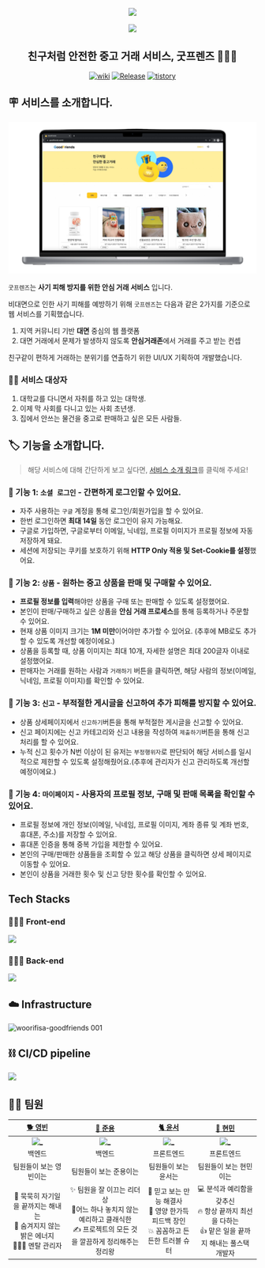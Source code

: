 <p align="middle">
  <a href="https://hits.seeyoufarm.com"><img src="https://hits.seeyoufarm.com/api/count/incr/badge.svg?url=https%3A%2F%2Fgithub.com%2Fwoowacourse-teams%2F2022-goodfriends&count_bg=%2379C83D&title_bg=%23555555&icon=&icon_color=%23E7E7E7&title=hits&edge_flat=false"/></a>
</p>

<div align="center">
<img width ="500" src="https://github.com/woorifisa-projects/GoodFriends/assets/83820185/e4dd46f4-37a0-4c01-a0da-0dc1ad2274d4"/>
 <h2> 친구처럼 안전한 중고 거래 서비스, 굿프렌즈 🤹🏻‍♀️ </h2>

[![wiki](http://img.shields.io/badge/-GitHub%20WiKi-black?style=flat&logo=github&logoColor=white&link=https://github.com/woorifisa-projects/GoodFriends/wiki)](https://github.com/woorifisa-projects/GoodFriends/wiki)
[![Release](https://img.shields.io/github/v/release/woorifisa-projects/GoodFriends?color=blue)](https://github.com/woorifisa-projects/GoodFriends/releases/tag/v1.1.0)
[![tistory](http://img.shields.io/badge/-Tistory-3db39e?style=flat&logo=tistory&logoColor=white&link=https://goodfriends-team.tistory.com//)](https://goodfriends-team.tistory.com/)

</div>

## 🪧 서비스를 소개합니다.

![](/docs/서비스_소개.png)

`굿프렌즈`는 **사기 피해 방지를 위한 안심 거래 서비스** 입니다.

비대면으로 인한 사기 피해를 예방하기 위해 `굿프렌즈`는 다음과 같은 2가지를 기준으로 웹 서비스를 기획했습니다.

1. 지역 커뮤니티 기반 **대면** 중심의 웹 플랫폼
2. 대면 거래에서 문제가 발생하지 않도록 **안심거래존**에서 거래를 주고 받는 컨셉

친구같이 편하게 거래하는 분위기를 연출하기 위한 UI/UX 기획하여 개발했습니다.

### 🙋🏻 서비스 대상자

1. 대학교를 다니면서 자취를 하고 있는 대학생.
2. 이제 막 사회를 다니고 있는 사회 초년생.
3. 집에서 안쓰는 물건을 중고로 판매하고 싶은 모든 사람들.

## 🏷 기능을 소개합니다.

> 해당 서비스에 대해 간단하게 보고 싶다면, [서비스 소개 링크](https://goodfriends.world/about)를 클릭해 주세요!

### 🧷 기능 1: `소셜 로그인` - 간편하게 로그인할 수 있어요.

- 자주 사용하는 `구글` 계정을 통해 로그인/회원가입을 할 수 있어요.
- 한번 로그인하면 **최대 14일** 동안 로그인이 유지 가능해요.
- 구글로 가입하면, 구글로부터 이메일, 닉네임, 프로필 이미지가 프로필 정보에 자동 저장하게 돼요.
- 세션에 저장되는 쿠키를 보호하기 위해 **HTTP Only 적용 및 Set-Cookie를 설정**했어요.

### 🧷 기능 2: `상품` - 원하는 중고 상품을 판매 및 구매할 수 있어요.

- **프로필 정보를 입력**해야만 상품을 구매 또는 판매할 수 있도록 설정했어요.
- 본인이 판매/구매하고 싶은 상품을 **안심 거래 프로세스**를 통해 등록하거나 주문할 수 있어요.
- 현재 상품 이미지 크기는 **1M 미만**이어야만 추가할 수 있어요. (추후에 MB로도 추가할 수 있도록 개선할 예정이에요.)
- 상품을 등록할 때, 상품 이미지는 최대 10개, 자세한 설명은 최대 200글자 이내로 설정했어요.
- 판매자는 거래를 원하는 사람과 `거래하기` 버튼을 클릭하면, 해당 사람의 정보(이메일, 닉네임, 프로필 이미지)를 확인할 수 있어요.

### 🧷 기능 3: `신고` - 부적절한 게시글을 신고하여 추가 피해를 방지할 수 있어요.

- 상품 상세페이지에서 `신고하기`버튼을 통해 부적절한 게시글을 신고할 수 있어요.
- 신고 페이지에는 신고 카테고리와 신고 내용을 작성하여 `제출하기`버튼을 통해 신고 처리를 할 수 있어요.
- 누적 신고 횟수가 N번 이상이 된 유저는 `부정행위자`로 판단되어 해당 서비스를 일시적으로 제한할 수 있도록 설정해줬어요.(추후에 관리자가 신고 관리하도록 개선할 예정이에요.)

### 🧷 기능 4: `마이페이지` - 사용자의 프로필 정보, 구매 및 판매 목록을 확인할 수 있어요.

- 프로필 정보에 개인 정보(이메일, 닉네임, 프로필 이미지, 계좌 종류 및 계좌 번호, 휴대폰, 주소)를 저장할 수 있어요.
- 휴대폰 인증을 통해 중복 가입을 제한할 수 있어요.
- 본인의 구매/판매한 상품들을 조회할 수 있고 해당 상품을 클릭하면 상세 페이지로 이동할 수 있어요.
- 본인이 상품을 거래한 횟수 및 신고 당한 횟수를 확인할 수 있어요.

## Tech Stacks

### 👩🏻‍🎨 Front-end

![](https://github.com/woorifisa-projects/GoodFriends/assets/83820185/90a2d7ee-0587-49f8-9e08-635279ba1ba3)

### 🧑🏻‍🚀 Back-end

![](https://github.com/woorifisa-projects/GoodFriends/assets/83820185/a3970af5-704e-4b7a-8c70-f20ca7dd3438)

## ☁️ Infrastructure

![‎woorifisa-goodfriends ‎001](https://github.com/devFancy/GoodFriends/assets/83820185/f70f57ec-1e9d-4174-9b10-60740e7b00f5)

## ⛓ CI/CD pipeline

![](https://github.com/devFancy/GoodFriends/assets/83820185/a97e8b15-3045-47e5-8fc3-b11386b2319b)

## 🙌🏻 팀원

|                                              [🐕 영빈](https://github.com/yybeen)                                               |                                                       [🦅 준용](https://github.com/devFancy)                                                       |                                              [🐈 윤서](https://github.com/han0224)                                               |                                              [🦉 현민](https://github.com/Hmini0101)                                              |
| :-----------------------------------------------------------------------------------------------------------------------------: | :------------------------------------------------------------------------------------------------------------------------------------------------: | :------------------------------------------------------------------------------------------------------------------------------: | :-------------------------------------------------------------------------------------------------------------------------------: |
| <a href="https://github.com/yybeen"> <img src="https://avatars.githubusercontent.com/u/59864345?v=4" width=200px alt="_"/> </a> |         <a href="https://github.com/devFancy"> <img src="https://avatars.githubusercontent.com/u/83820185?v=4" width=200px alt="_"/> </a>          | <a href="https://github.com/han0224"> <img src="https://avatars.githubusercontent.com/u/70616579?v=4" width=200px alt="_"/> </a> | <a href="https://github.com/hyewoncc"> <img src="https://avatars.githubusercontent.com/u/59523668?v=4" width=200px alt="_"/> </a> |
|                                                             백엔드                                                              |                                                                       백엔드                                                                       |                                                            프론트엔드                                                            |                                                            프론트엔드                                                             |
|                                                     팀원들이 보는 영빈이는                                                      |                                                               팀원들이 보는 준용이는                                                               |                                                       팀원들이 보는 윤서는                                                       |                                                      팀원들이 보는 현민이는                                                       |
|          :deciduous_tree: 묵묵히 자기일을 끝까지는 해내는 <br/> :star2: 숨겨지지 않는 밝은 에너지 <br/> 🧘🏻‍♀️ 멘탈 관리자          | ✨ 팀원을 잘 이끄는 리더상 <br/> :gun:어느 하나 놓치지 않는 예리하고 클래식한 <br/> :writing_hand: 프로젝트의 모든 것을 깔끔하게 정리해주는 정리왕 |                  🚀 믿고 보는 만능 해결사 <br/> 💊 영양 한가득 피드백 장인 <br/> 💥 꼼꼼하고 든든한 트러블 슈터                  |         💻 분석과 예리함을 갖추신 <br/> :fire: 항상 끝까지 최선을 다하는 <br/> :+1: 맡은 일을 끝까지 해내는 풀스택 개발자         |
